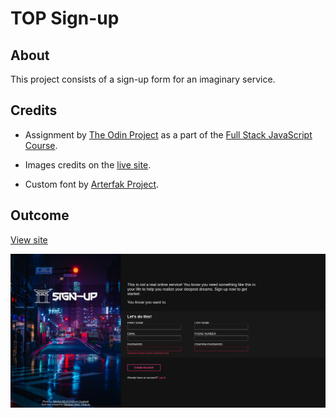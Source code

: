 # TOP Sign-up

## About

This project consists of a sign-up form for an imaginary service.

## Credits

- Assignment by [The Odin Project](https://www.theodinproject.com/) as a part of the [Full Stack JavaScript Course](https://www.theodinproject.com/paths/full-stack-javascript).

- Images credits on the [live site](https://edi-jr.github.io/top-sign-up/).

- Custom font by [Arterfak Project](https://www.dafont.com/shikamaru.font).

## Outcome

[View site](https://edi-jr.github.io/top-sign-up/)

![](https://github.com/edi-jr/edi-jr/blob/main/assets/topsignup-desktop-screenshot.jpg)